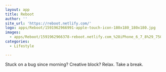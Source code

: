 ```yaml
---
layout: app
title: Reboot
author: ''
site_url: 'https://reboot.netlify.com/'
logo: apps/Reboot/1591962966991-apple-touch-icon-180x180_180x180.jpg
images:
  - apps/Reboot/1591962966378-reboot.netlify.com_%28iPhone_6_7_8%29_750x1334.jpg
categories:
  - Lifestyle

---
```

Stuck on a bug since morning? Creative block? Relax. Take a break.
